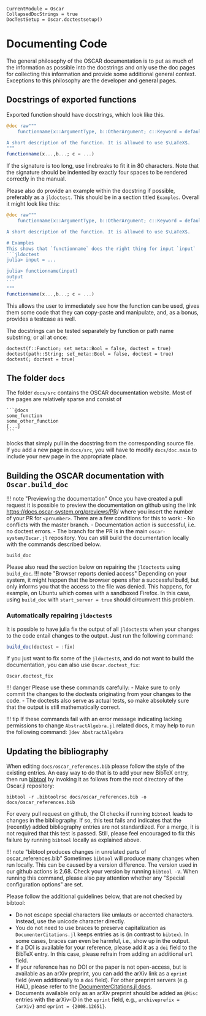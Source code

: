 ```@meta
CurrentModule = Oscar
CollapsedDocStrings = true
DocTestSetup = Oscar.doctestsetup()
```

# Documenting Code

The general philosophy of the OSCAR documentation is to put as much of the
information as possible into the docstrings and only use the doc pages for
collecting this information and provide some additional general context.
Exceptions to this philosophy are the developer and general pages.


## Docstrings of exported functions

Exported function should have docstrings, which look like this.
```julia
@doc raw"""
    functionname(x::ArgumentType, b::OtherArgument; c::Keyword = default) -> Int, Int

A short description of the function. It is allowed to use $\LaTeX$.
"""
functionname(x...,b...; c = ...)
```
If the signature is too long, use linebreaks to fit it in 80 characters.
Note that the signature should be indented by exactly four spaces to be rendered
correctly in the manual.

Please also do provide an example within the docstring if possible, preferably
as a `jldoctest`. This should be in a section titled `Examples`. Overall it might
look like this:
````julia
@doc raw"""
    functionname(x::ArgumentType, b::OtherArgument; c::Keyword = default) -> Int, Int

A short description of the function. It is allowed to use $\LaTeX$.

# Examples
This shows that `functionname` does the right thing for input `input`
```jldoctest
julia> input = ...

julia> functionname(input)
output
```
"""
functionname(x...,b...; c = ...)
````
This allows the user to immediately see how the function can be used, gives
them some code that they can copy-paste and manipulate, and, as a bonus,
provides a testcase as well.


The docstrings can be tested separately by function or path name substring; or all at once:

```@docs
doctest(f::Function; set_meta::Bool = false, doctest = true)
doctest(path::String; set_meta::Bool = false, doctest = true)
doctest(; doctest = true)
```

## The folder `docs`

The folder `docs/src` contains the OSCAR documentation website. Most of the
pages are relatively sparse and consist of
````
```@docs
some_function
some_other_function
[...]
```
````
blocks that simply pull in the docstring from the corresponding source file. If
you add a new page in `docs/src`, you will have to modify `docs/doc.main` to
include your new page in the appropriate place.


## Building the OSCAR documentation with `Oscar.build_doc`

!!! note "Previewing the documentation"
    Once you have created a pull request it is possible to preview the
    documentation on github using the link
    https://docs.oscar-system.org/previews/PR<prnumber>/
    where you insert the number of your PR for `<prnumber>`.
    There are a few conditions for this to work:
    - No conflicts with the master branch.
    - Documentation action is successful, i.e. no doctest errors.
    - The branch for the PR is in the main `oscar-system/Oscar.jl` repository.
    You can still build the documentation locally with the commands described below.

```@docs
build_doc
```
Please also read the section below on repairing the `jldoctest`s using
`build_doc`.
!!! note "Browser reports denied access"
    Depending on your system, it might happen that the browser opens after a
    successful build, but only informs you that the access to the file was denied.
    This happens, for example, on Ubuntu which comes with a sandboxed Firefox.
    In this case, using `build_doc` with `start_server = true` should circumvent
    this problem.


### Automatically repairing `jldoctest`s

It is possible to have julia fix the output of all `jldoctest`s when your
changes to the code entail changes to the output. Just run the following
command:
```julia
build_doc(doctest = :fix)
```
If you just want to fix some of the `jldoctest`s, and do not want to build
the documentation, you can also use `Oscar.doctest_fix`:
```@docs
Oscar.doctest_fix
```
!!! danger
    Please use these commands carefully:
    - Make sure to only commit the changes to the doctests originating from
      your changes to the code.
    - The doctests also serve as actual tests, so make absolutely sure that the
      output is still mathematically correct.

!!! tip
    If these commands fail with an error message indicating lacking permissions
    to change `AbstractAlgebra.jl` related docs, it may help to run the
    following command:
    ```
    ]dev AbstractAlgebra
    ```


## Updating the bibliography

When editing `docs/oscar_references.bib` please follow the style of the
existing entries. An easy way to do that is to add your new BibTeX entry,
then run [bibtool](http://www.gerd-neugebauer.de/software/TeX/BibTool/en/)
by invoking it as follows from the root directory of the Oscar.jl repository:

    bibtool -r .bibtoolrsc docs/oscar_references.bib -o docs/oscar_references.bib

For every pull request on github, the CI checks if running `bibtool` leads to
changes in the bibliography. If so, this test fails and indicates that the
(recently) added bibliography entries are not standardized. For a merge, it
is not required that this test is passed. Still, please feel encouraged to fix
this failure by running `bibtool` locally as explained above.

!!! note "bibtool produces changes in unrelated parts of oscar_references.bib"
    Sometimes `bibtool` will produce many changes when run locally. This can be
    caused by a version difference. The version used in our github actions is
    2.68. Check your version by running `bibtool -V`. When running this
    command, please also pay attention whether any "Special configuration
    options" are set.

Please follow the additional guidelines below, that are not checked by bibtool:

- Do not escape special characters like umlauts or accented characters. Instead, use the unicode character directly.
- You do not need to use braces to preserve capitalization as `DocumenterCitations.jl` keeps entries as is (in contrast to `bibtex`). In some cases, braces can even be harmful, i.e., show up in the output.
- If a DOI is available for your reference, please add it as a `doi` field to the BibTeX entry. In this case, please refrain from adding an additional `url` field.
- If your reference has no DOI or the paper is not open-access, but is available as an arXiv preprint, you can add the arXiv link as a `eprint` field (even additionally to a `doi` field). For other preprint servers (e.g. HAL), please refer to the [DocumenterCitations.jl docs](https://juliadocs.org/DocumenterCitations.jl/stable/syntax/#Preprint-support).
- Documents available only as an arXiv preprint should be added as `@Misc` entries with the arXiv-ID in the `eprint` field, e.g., `archiveprefix = {arXiv}` and `eprint = {2008.12651}`.
